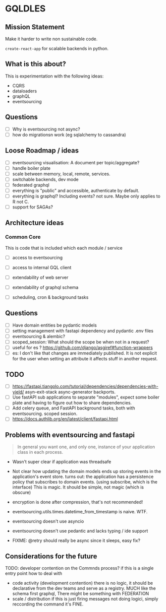 # GQLDLES

## Mission Statement

Make it harder to write non sustainable code.

`create-react-app` for scalable backends in python.

## What is this about?

This is experimentation with the following ideas:
  - CQRS
  - dataloaders
  - graphQL
  - eventsourcing


## Questions

  - [ ] Why is eventsourcing not async?
  - [ ] how do migrationsn work (eg sqlalchemy to cassandra)

## Loose Roadmap / ideas

  - [ ] eventsourcing visualisation: A document per topic/aggregate?
  - [ ] handle boiler plate
  - [ ] scale between memory, local, remote, services.
  - [ ] switchable backends, dev mode
  - [ ] federated graphql
  - [ ] everything is "public" and accessible, authenticate by default.
  - [ ] everything is graphql? Including events? not sure.
       Maybe only applies to R not C.
  - [ ] support for SAGAs?

## Architecture ideas

### Common Core

This is code that is included which each module / service

  - [ ] access to eventsourcing
  - [ ] access to internal GQL client
  - [ ] extendability of web server
  - [ ] extendability of graphql schema
  - [ ] scheduling, cron & background tasks


## Questions

  - [ ] Have domain entities be pydantic models
  - [ ] setting management with fastapi dependency and pydantic .env files
  - [ ] eventsourcing & alembic?
  - [ ] scoped_session: What should the scope be when not in a request?
  - [ ] useful for es ? https://github.com/django/asgiref#function-wrappers
  - [ ] es: I don't like that changes are immediately published. It is not
        explicit for the user when setting an attribute it affects stuff
        in another request.

## TODO
  - [ ] https://fastapi.tiangolo.com/tutorial/dependencies/dependencies-with-yield/ asyn-exit-stack async-generator backports.
  - [ ] Use fastAPI sub applications to separate "modules", expect some boiler plate and having to figure out how to share dependencies.
  - [ ] Add celery queue, and FastAPI background tasks, both with eventsourcing. scoped session.
  - [ ] https://docs.authlib.org/en/latest/client/fastapi.html

## Problems with eventsourcing and fastapi

> In general you want one, and only one, instance of your application class in each process.

- Wasn't super clear if application was threadsafe
- Not clear how updating the domain models ends up storing events in the application's event store.
  turns out: the application has a persistence policy that subscribes to domain events. (using subscribe, which is the interface)
    This is magic. It should be simple, not magic (which is obscure)
- encryption is done after compression, that's not recommended!
- eventsourcing.utils.times.datetime_from_timestamp is naive. WTF.

- eventsourcing doesn't use asyncio
- eventsourcing doesn't use pedantic and lacks typing / ide support

- FIXME: @retry should really be async since it sleeps, easy fix?

## Considerations for the future


TODO: developer contention on the Commnds process?
if this is a single entry point how to deal with
 - code activity (development contention)
   there is no logic, it should be declarative from
   the dev teams and serve as a registry.
   MUCH like the schema first graphql,
   There might be something with FEDERATION
 - scale / distribution
   if this is just firing messages not doing logici,
   simply reccording the command it's FINE.
